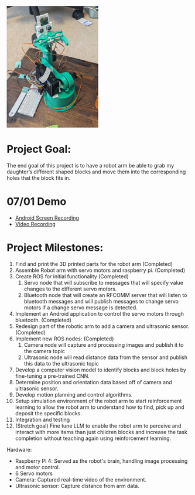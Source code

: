 <img src="https://github.com/kragtenb/BlakeKragten-ML-Learning-Journey/blob/main/Projects/RobotArm/RobotArmImage.jpg" width="250">

# Project Goal:

The end goal of this project is to have a robot arm be able to grab my daughter’s different shaped blocks and move them into the corresponding holes that the block fits in. 

# 07/01 Demo
 - [Android Screen Recording ](https://drive.google.com/file/d/1_n_BL7S4Z5jAQlqZ_Yptc92PD86K9Nm2/view?usp=sharing)
 - [Video Recording](https://drive.google.com/file/d/1mE7n4JF-AdyxDxL35CmeQN_0uFCiRvsM/view?usp=sharing)

# Project Milestones:
1. Find and print the 3D printed parts for the robot arm (Completed)
2. Assemble Robot arm with servo motors and raspberry pi. (Completed)
3. Create ROS for initial functionality (Completed)
	1. Servo node that will subscribe to messages that will specify value changes to the different servo motors.
	2. Bluetooth node that will create an RFCOMM server that will listen to bluetooth messages and will publish messages to change servo motors if a change servo message is detected. 
4. Implement an Android application to control the servo motors through bluetooth. (Completed)
5. Redesign part of the robotic arm to add a camera and ultrasonic sensor. (Completed)
6. Implement new ROS nodes: (Completed)
	1. Camera node will capture and processing images and publish it to the camera topic
	2. Ultrasonic node will read distance data from the sensor and publish this data to the ultrasonic topic
7. Develop a computer vision model to identify blocks and block holes by fine-tuning a pre-trained CNN.
8. Determine position and orientation data based off of camera and ultrasonic sensor.
9. Develop motion planning and control algorithms.
10. Setup simulation environment of the robot arm to start reinforcement learning to allow the robot arm to understand how to find, pick up and deposit the specific blocks.
11. Integration and testing
12. (Stretch goal) Fine tune LLM to enable the robot arm to perceive and interact with more items than just children blocks and increase the task completion without teaching again using reinforcement learning.

Hardware:

- Raspberry Pi 4: Served as the robot's brain, handling image processing and motor control.
- 6 Servo motors
- Camera: Captured real-time video of the environment.
- Ultrasonic sensor: Capture distance from arm data.


